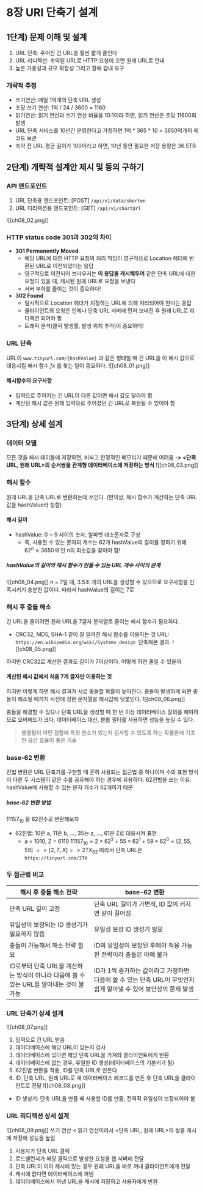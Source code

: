 # 8장 URI 단축기 설계
## 1단계) 문제 이해 및 설계
1. URL 단축: 주어진 긴 URL을 훨씬 짧게 줄인다
2. URL 리디렉션: 축약된 URL로 HTTP 요청이 오면 원래 URL로 안내
3. 높은 가용성과 규모 확장성 그리고 장애 감내 요구
### 개략적 추정
- 쓰기연산: 매일 1억개의 단축 URL 생성
- 초당 쓰기 연산: 1억 / 24 / 3600 = 1160
- 읽기연산: 읽기 연산과 쓰기 연산 비율을 10:1이라 하면, 읽기 연산은 초당 11600회 발생
- URL 단축 서비스를 10년간 운영한다고 가정하면 1억 * 365 * 10 = 3650억개의 레코드 보관
- 축약 전 URL 평균 길이가 100이라고 하면, 10년 동안 필요한 저장 용량은 36.5TB
## 2단계) 개략적 설계안 제시 및 동의 구하기
### API 엔드포인트
1. URL 단축용 엔드포인트:  [POST] `/api/v1/data/shorten`
2. URL 디리렉션용 엔드포인트: [GET] `/api/v1/shortUrl`

![[ch08_02.png]]
### HTTP status code 301과 302의 차이
- **301 Permanently Moved**
	- 해당 URL에 대한 HTTP 요청의 처리 책임이 영구적으로 Location 헤더에 반환된 URL로 이전되었다는 응답
	- 영구적으로 이전되어 브라우저는 **이 응답을 캐시해두어** 같은 단축 URL에 대한 요청이 있을 때, 캐시된 원래 URL로 요청을 보낸다
	- 서버 부하를 줄이는 것이 중요하다!
- **302 Found**
	- 일시적으로 Location 헤더가 지정하는 URL에 의해 처리되어야 한다는 응답
	- 클라이언트의 요청은 언제나 단축 URL 서버에 먼저 보내진 후 원래 URL로 리디렉션 되어야 함
	- 트래픽 분석(클릭 발생률, 발생 위치 추적)이 중요하다!
### URL 단축
URL이 `www.tinyurl.com/{hashValue}` 과 같은 형태일 때 긴 URL을 이 해시 값으로 대응시킬 해시 함수 $fx$ 를 찾는 일이 중요하다.
![[ch08_01.png]]

#### 해시함수의 요구사항
- 입력으로 주어지는 긴 URL이 다른 값이면 해시 값도 달라야 함
- 계산된 해시 값은 원래 입력으로 주어졌던 긴 URL로 복원될 수 있어야 함

## 3단계) 상세 설계
### 데이터 모델
모든 것을 해시 테이블에 저장하면, 비싸고 한정적인 메모리기 때문에 어려움
**-> <단축 URL, 원래 URL>의 순서쌍을 관계형 데이터베이스에 저장하는 방식**
![[ch08_03.png]]
### 해시 함수
원래 URL을 단축 URL로 변환하는데 쓰인다. (편의상, 해시 함수가 계산하는 단축 URL 값을 hashValue라 칭함)
#### 해시 길이
- hashValue: 0 ~ 9 사이의 숫자, 알파벳 대소문자로 구성
	- 즉, 사용할 수 있는 문자의 개수는 62개
hashValue의 길이를 정하기 위해 $62^n \ge 3650억$ 인 n의 최솟값을 찾아야 함!
##### hashValue의 길이와 해시 함수가 만들 수 있는 URL 개수 사이의 관계
![[ch08_04.png]]
n = 7일 때, 3.5조 개의 URL을 생성할 수 있으므로 요구사항을 만족시키기 충분한 값이다. 따라서 hashValue의 길이는 7로 

### 해시 후 충돌 해소
긴 URL을 줄이려면 원래 URL을 7글자 문자열로 줄이는 해시 함수가 필요하다.
- CRC32, MD5, SHA-1 같이 잘 알려진 해시 함수를 이용하는 것
URL: `https://en.wikipedia.org/wiki/Systems_design `단축해본 결과.
![[ch08_05.png]]

하지만 CRC32로 계산한 결과도 길이가 7이상이다. 어떻게 하면 줄일 수 있을까
#### 계산된 해시 값에서 처음 7개 글자만 이용하는 것
하지만 이렇게 하면 해시 결과가 서로 충돌할 확률이 높아진다. 충돌이 발생하게 되면 충돌이 해소될 때까지 사전에 정한 문자열을 해시값에 덧붙인다.
![[ch08_06.png]]

충돌을 해결할 수 있으나 단축 URL을 생성할 때 한 번 이상 데이터베이스 질의를 해야하므로 오버헤드가 크다. 데이터베이스 대신, 블룸 필터를 사용하면 성능을 높일 수 있다.
> 블룸필터
> 어떤 집합에 특정 원소가 있는지 검사할 수 있도록 하는 확률론에 기초한 공간 효율이 좋은 기술

### base-62 변환
진법 변환은 URL 단축기를 구현할 때 흔히 사용되는 접근법 중 하나이며 수의 표현 방식이 다른 두 시스템이 같은 수를 공유해야 하는 경우에 유용하다.
62진법을 쓰는 이유: hashValue에 사용할 수 있는 문자 개수가 62개이기 때문
##### base-62 변환 방법
$11157_{10}$ 을 62진수로 변환해보자
- 62진법: 10은 a, 11은 b, ..., 35는 z, ..., 61은 Z로 대응시켜 표현
	- a = 1010, Z = 6110
$11157_{10} = 2 \times 62^2 + 55 \times 62^1 + 59 \times 62^0 = [2, 55, 59]$ $=> [2, T, X] => 2TX_{62}$
따라서 단축 URL은 `https://tinyurl.com/2TX`

### 두 접근법 비교
| 해시 후 충돌 해소 전략                                          | base-62 변환                                                           |
| ------------------------------------------------------ | -------------------------------------------------------------------- |
| 단축 URL 길이 고정                                           | 단축 URL 길이가 가변적, ID 값이 커지면 같이 길어짐                                     |
| 유일성이 보장되는 ID 생성기가 필요하지 않음                              | 유일성 보장 ID 생성기 필요                                                     |
| 충돌이 가능해서 해소 전략 필요                                      | ID의 유일성이 보장된 후에야 적용 가능한 전략이라 충돌은 아예 불가                               |
| ID로부터 단축 URL을 계산하는 방식이 아니라 다음에 쓸 수 있는 URL을 알아내는 것이 불가능 | ID가 1씩 증가하는 값이라고 가정하면 다음에 쓸 수 있는 단축 URL이 무엇인지 쉽게 알아낼 수 있어 보안상의 문제 발생 |
### URL 단축기 상세 설계
![[ch08_07.png]]
1. 입력으로 긴 URL 받음
2. 데이터베이스에 해당 URL이 있는지 검사
3. 데이터베이스에 있다면 해당 단축 URL을 가져와 클라이언트에게 반환
4. 데이터베이스에 없는 경우, 유일한 ID 생성(데이터베이스의 기본키가 됨)
5. 62진법 변환을 적용, ID를 단축 URL로 만든다
6. ID, 단축 URL, 원래 URL로 새 데이터베이스 레코드를 만든 후 단축 URL을 클라이언트로 전달
![[ch08_08.png]]
- ID 생성기: 단축 URL을 만들 때 사용할 ID를 만듦, 전역적 유일성이 보장되어야 함
### URL 리디렉션 상세 설계
![[ch08_09.png]]
쓰기 연산 < 읽기 연산이라서 <단축 URL, 원래 URL>의 쌍을 캐시에 저장해 성능을 높임
1. 사용자가 단축 URL 클릭
2. 로드밸런서가 해당 클릭으로 발생한 요청을 웹 서버에 전달
3. 단축 URL이 이미 캐시에 있는 경우 원래 URL을 바로 꺼내 클라이언트에게 전달
4. 캐시에 없다면 데이터베이스에 꺼냄
5. 데이터베이스에서 꺼낸 URL을 캐시에 저장하고 사용자에게 반환